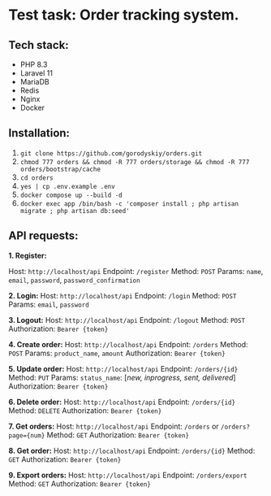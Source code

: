 # Test task: Order tracking system.

## Tech stack:
- PHP 8.3
- Laravel 11
- MariaDB
- Redis
- Nginx
- Docker

## Installation:
1. `git clone https://github.com/gorodyskiy/orders.git`
2. `chmod 777 orders && chmod -R 777 orders/storage && chmod -R 777 orders/bootstrap/cache`
3. `cd orders`
4. `yes | cp .env.example .env`
5. `docker compose up --build -d`
6. `docker exec app /bin/bash -c 'composer install ; php artisan migrate ; php artisan db:seed'`


## API requests:
**1. Register:**

Host: `http://localhost/api`
Endpoint: `/register`
Method: `POST`
Params: `name`, `email`, `password`, `password_confirmation`


**2. Login:**
Host: `http://localhost/api`
Endpoint: `/login`
Method: `POST`
Params: `email`, `password`

**3. Logout:**
Host: `http://localhost/api`
Endpoint: `/logout`
Method: `POST`
Authorization: `Bearer {token}`

**4. Create order:**
Host: `http://localhost/api`
Endpoint: `/orders`
Method: `POST`
Params: `product_name`, `amount`
Authorization: `Bearer {token}`

**5. Update order:**
Host: `http://localhost/api`
Endpoint: `/orders/{id}`
Method: `PUT`
Params: `status_name`: [*new, inprogress, sent, delivered*]
Authorization: `Bearer {token}`

**6. Delete order:**
Host: `http://localhost/api`
Endpoint: `/orders/{id}`
Method: `DELETE`
Authorization: `Bearer {token}`

**7. Get orders:**
Host: `http://localhost/api`
Endpoint: `/orders` or `/orders?page={num}`
Method: `GET`
Authorization: `Bearer {token}`

**8. Get order:**
Host: `http://localhost/api`
Endpoint: `/orders/{id}`
Method: `GET`
Authorization: `Bearer {token}`

**9. Export orders:**
Host: `http://localhost/api`
Endpoint: `/orders/export`
Method: `GET`
Authorization: `Bearer {token}`
